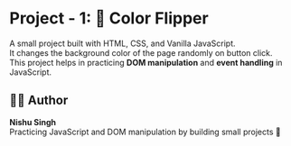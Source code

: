 # Project - 1: 🌈 Color Flipper

A small project built with HTML, CSS, and Vanilla JavaScript.  
It changes the background color of the page randomly on button click.  
This project helps in practicing **DOM manipulation** and **event handling** in JavaScript.

## 👩‍💻 Author
**Nishu Singh**  
Practicing JavaScript and DOM manipulation by building small projects 💪

